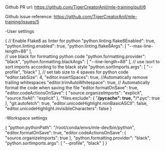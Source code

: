 Github PR url: https://github.com/TigerCreatorAnil/mle-training/pull/6

Github issue reference: https://github.com/TigerCreatorAnil/mle-training/issues/5

-User settings 


{
    // Enable Flake8 as linter for python
    "python.linting.flake8Enabled": true,
    "python.linting.enabled": true,
    "python.linting.flake8Args": [
        "--max-line-length=88"
    ],   
    // use black for formatting python code
    "python.formatting.provider": "black",
    "python.formatting.blackArgs": [
        "--line-length=88"
    ],
    // use isort to sort imports according to the black style
    "python.sortImports.args": [
        "--profile",
        "black"
    ],
    // set tab size to 4 spaves for python code
    "editor.tabSize": 4,
    "editor.insertSpaces": true,
    //Automatically remove trailing whitespaces
    "editor.trimAutoWhitespace": true,
    // Automatically format the code when saving the file
    "editor.formatOnSave": true,
    "editor.codeActionsOnSave": {
        "source.organizeImports": "explicit",
        "source.fixAll": "explicit"
    },
    "files.exclude": {
        "**/__pycache__": true,
        "**/*.pyc": true
    },
    "git.autofetch": true,
    "editor.unicodeHighlight.nonBasicASCII": false,
    "editor.unicodeHighlight.invisibleCharacters": false
}

-Workspace settings

{
    "python.pythonPath": "/root/conda/envs/mle-dev/bin/python",
    "editor.formatOnSave": true,
    "editor.codeActionsOnSave": {
        "source.organizeImports": true
    },
    "python.formatting.provider": "black",
    "python.sortImports.args": [
        "--profile",
        "black"
    ]
}
